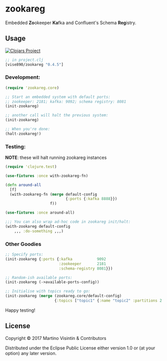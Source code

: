# zookareg

Embedded **Zo**okeeper **Ka**fka and Confluent's Schema **Reg**istry.

## Usage

[![Clojars Project](https://img.shields.io/clojars/v/vise890/zookareg.svg)](https://clojars.org/vise890/zookareg)
```clojure
;; in project.clj
[vise890/zookareg "0.4.5"]
```

### Development:

```clojure
(require 'zookareg.core)

;; Start an embedded system with default ports:
;; zookeeper: 2181; kafka: 9092; schema registry: 8081
(init-zookareg)

;; another call will halt the previous system:
(init-zookareg)

;; When you're done:
(halt-zookareg!)
```

### Testing:

**NOTE**: these will halt running zookareg instances

```clojure
(require 'clojure.test)

(use-fixtures :once with-zookareg-fn)

(defn around-all
  [f]
  (with-zookareg-fn (merge default-config
                           {:ports {:kafka 8888}})
                    f))

(use-fixtures :once around-all)

;;; You can also wrap ad-hoc code in zookareg init/halt:
(with-zookareg default-config
	,,, :do-something ,,,)
```

### Other Goodies

```clojure
;; Specify ports:
(init-zookareg {:ports {:kafka           9092
                        :zookeeper       2181
                        :schema-registry 8081}})

;; Random-ish available ports:
(init-zookareg (->available-ports-config))

;; Initialise with topics ready to go:
(init-zookareg (merge (zookareg.core/default-config)
                      {:topics ["topic1" {:name "topic2" :partitions 2 :replication-factor 1}]}))
```

Happy testing!

## License

Copyright © 2017 Martino Visintin & Contributors

Distributed under the Eclipse Public License either version 1.0 or (at
your option) any later version.
